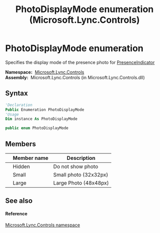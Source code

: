 ﻿---
title: PhotoDisplayMode enumeration (Microsoft.Lync.Controls)
TOCTitle: PhotoDisplayMode enumeration
ms:assetid: T:Microsoft.Lync.Controls.PhotoDisplayMode_DI_3_UC_OCS14MrefLyncWPF
ms:mtpsurl: https://msdn.microsoft.com/en-us/library/microsoft.lync.controls.photodisplaymode_di_3_uc_ocs14mreflyncwpf(v=office.15)
ms:contentKeyID: 48594949
ms.date: 07/28/2014
mtps_version: v=office.15
f1_keywords:
- Microsoft.Lync.Controls.PhotoDisplayMode
- Microsoft.Lync.Controls.PhotoDisplayMode.Hidden
- Microsoft.Lync.Controls.PhotoDisplayMode.Large
- Microsoft.Lync.Controls.PhotoDisplayMode.Small
dev_langs:
- CSharp
- JScript
- VB
- other
---

# PhotoDisplayMode enumeration

Specifies the display mode of the presence photo for [PresenceIndicator](presenceindicator-class-microsoft-lync-controls_1.md)

**Namespace:**  [Microsoft.Lync.Controls](microsoft-lync-controls-namespace_1.md)  
**Assembly:**  Microsoft.Lync.Controls (in Microsoft.Lync.Controls.dll)

## Syntax

``` vb
'Declaration
Public Enumeration PhotoDisplayMode
'Usage
Dim instance As PhotoDisplayMode
```

``` csharp
public enum PhotoDisplayMode
```

## Members

<table>
<thead>
<tr class="header">
<th></th>
<th>Member name</th>
<th>Description</th>
</tr>
</thead>
<tbody>
<tr class="odd">
<td></td>
<td>Hidden</td>
<td>Do not show photo</td>
</tr>
<tr class="even">
<td></td>
<td>Small</td>
<td>Small photo (32x32px)</td>
</tr>
<tr class="odd">
<td></td>
<td>Large</td>
<td>Large Photo (48x48px)</td>
</tr>
</tbody>
</table>


## See also

#### Reference

[Microsoft.Lync.Controls namespace](microsoft-lync-controls-namespace_1.md)

